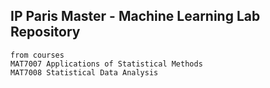 ## IP Paris Master - Machine Learning Lab Repository
```
from courses
MAT7007 Applications of Statistical Methods
MAT7008 Statistical Data Analysis
```
